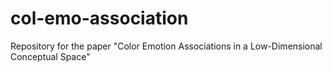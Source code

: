 # col-emo-association
Repository for the paper "Color Emotion Associations in a Low-Dimensional Conceptual Space"
